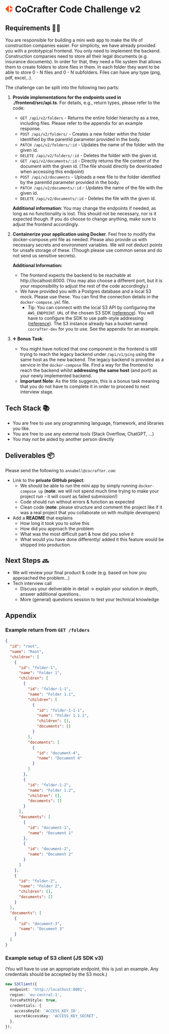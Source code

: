 # <img src="./frontend/public/favicon.png" height="22pt"> CoCrafter Code Challenge v2

## Requirements 🧗🏽

You are responsible for building a mini web app to make the life of construction companies easier. For simplicity, we
have already provided you with a prototypical frontend. You only need to implement the backend.
Construction companies need to store all their legal documents (e.g. insurance documents). In order for that, they need
a file system that allows them to create folders to store files in them. In each folder they want to be able to store
0 - N files and 0 - N subfolders. Files can have any type (png, pdf, excel,..).

The challenge can be split into the following two parts:

1. **Provide implementations for the endpoints used in ./frontend/src/api.ts**. For details, e.g., return types, please
   refer to the code:
    - `GET /api/v2/folders` - Returns the entire folder hierarchy as a tree, including files. Please refer to the
      appendix for an example response.
    - `POST /api/v2/folders/` - Creates a new folder within the folder identified by the parentId parameter provided in
      the body.
    - `PATCH /api/v2/folders/:id` - Updates the name of the folder with the given id.
    - `DELETE /api/v2/folders/:id` - Deletes the folder with the given id.
    - `GET /api/v2/documents/:id` - Directly returns the file content of the document with the given id. (The file
      should directly be downloaded when accessing this endpoint)
    - `POST /api/v2/documents` - Uploads a new file to the folder identified by the parentId parameter provided in the
      body.
    - `PATCH /api/v2/documents/:id` - Updates the name of the file with the given id.
    - `DELETE /api/v2/documents/:id` - Deletes the file with the given id.

   **Additional information**: You may change the endpoints if needed, as long as no functionality is lost. This should
   not be necessary, nor is it expected though. If you do choose to change anything, make sure to adjust the frontend
   accordingly.

2. **Containerize your application using Docker**. Feel free to modify the docker-compose.yml file as needed. Please
   also provide us with necessary secrets and environment variables. We will not deduct points for unsafe storage of
   these. (Though please use common sense and do not send us sensitive secrets).

   **Additional Information:**
    - The frontend expects the backend to be reachable at http://localhost:8000. (You may also choose a different port,
      but it is your responsibility to adjust the rest of the code accordingly.)
    - We have provided you with a Postgres database and a local S3 mock. Please use these. You can find the connection
      details in the `docker-compose.yml` file.
        - Tip: You can connect with the local S3 API by configuring the `AWS_ENDPOINT_URL` of the chosen S3
          SDK ([reference](https://docs.aws.amazon.com/sdkref/latest/guide/feature-ss-endpoints.html)). You will have to
          configure the SDK to use path-style
          addressing ([reference](https://github.com/adobe/S3Mock?tab=readme-ov-file#path-style-vs-domain-style-access)).
          The S3 instance already has a bucket named `cocrafter-dev` for you to use. See the appendix for an example.
3. ➕ **Bonus Task**:
   - You might have noticed that one component in the frontend is still trying to reach the legacy backend under `/api/v1/ping` using the
same host as the new backend. The legacy backend is provided as a service in the `docker-compose` file. Find a way for the frontend to reach the backend
whilst **addressing the same host** (and port) as your newly implemented backend.
    - **Important Note**: As the title suggests, this is a bonus task meaning that you do not have to complete it in order to proceed to next interview stage.


## Tech Stack 📚

- You are free to use any programming language, framework, and libraries you like.
- You are free to use any external tools (Stack Overflow, ChatGPT, ...)
- You may *not* be aided by another person directly

## Deliverables 📦

Please send the following to `annabell@cocrafter.com`:

- Link to the **private GitHub project**:
    - We should be able to run the mini app by simply running `docker-compose up` (**note**: we will not spend much time
      trying to make your project run - it will count as failed submission!)
    - Code should run without errors & function as expected
    - Clean code (**note**: please structure and comment the project like if it was a real project that you collaborate
      on with multiple developers)
- Add a **README** that explains
    - How long it took you to solve this
    - How did you approach the problem
    - What was the most difficult part & how did you solve it
    - What would you have done differently/ added it this feature would be shipped into production

## Next Steps 🔜

- We will review your final product & code (e.g. based on how you approached the problem...)
- Tech interview call
    - Discuss your deliverable in detail → explain your solution in depth, answer additional questions..
    - More (general) questions session to test your technical knowledge

## Appendix

### Example return from `GET /folders`

```json
{
  "id": "root",
  "name": "Root",
  "children": [
    {
      "id": "folder-1",
      "name": "Folder 1",
      "children": [
        {
          "id": "folder-1-1",
          "name": "Folder 1.1",
          "children": [
            {
              "id": "folder-1-1-1",
              "name": "Folder 1.1.1",
              "children": [],
              "documents": []
            }
          ],
          "documents": [
            {
              "id": "document-4",
              "name": "Document 4"
            }
          ]
        },
        {
          "id": "folder-1-2",
          "name": "Folder 1.2",
          "children": [],
          "documents": []
        }
      ],
      "documents": [
        {
          "id": "document-1",
          "name": "Document 1"
        },
        {
          "id": "document-2",
          "name": "Document 2"
        }
      ]
    },
    {
      "id": "folder-2",
      "name": "Folder 2",
      "children": [],
      "documents": []
    }
  ],
  "documents": [
    {
      "id": "document-3",
      "name": "Document 3"
    }
  ]
}
```

### Example setup of S3 client (JS SDK v3)

(You will have to use an appropriate endpoint, this is just an example.
Any credentials should be accepted by the S3 mock.)

```typescript
new S3Client({
  endpoint: 'http://localhost:8001',
  region: 'eu-central-1',
  forcePathStyle: true,
  credentials: {
    accessKeyId: 'ACCESS_KEY_ID',
    secretAccessKey: 'ACCESS_KEY_SECRET',
  },
});
```
